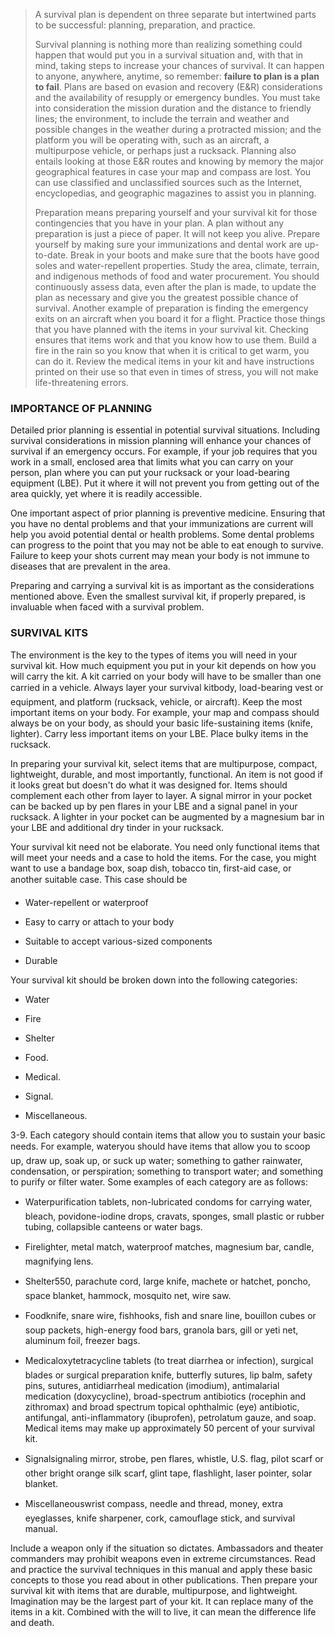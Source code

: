 > A survival plan is dependent on three separate but intertwined parts to be successful: planning, preparation, and practice.
> 
> Survival planning is nothing more than realizing something could happen that would put you in a survival situation and, with that in mind, taking steps to increase your chances of survival. It can happen to anyone, anywhere, anytime, so remember: **failure to plan is a plan to fail**. Plans are based on evasion and recovery (E&R) considerations and the availability of resupply or emergency bundles. You must take into consideration the mission duration and the distance to friendly lines; the environment, to include the terrain and weather and possible changes in the weather during a protracted mission; and the platform you will be operating with, such as an aircraft, a multipurpose vehicle, or perhaps just a rucksack. Planning also entails looking at those E&R routes and knowing by memory the major geographical features in case your map and compass are lost. You can use classified and unclassified sources such as the Internet, encyclopedias, and geographic magazines to assist you in planning.
> 
> Preparation means preparing yourself and your survival kit for those contingencies that you have in your plan. A plan without any preparation is just a piece of paper. It will not keep you alive. Prepare yourself by making sure your immunizations and dental work are up-to-date. Break in your boots and make sure that the boots have good soles and water-repellent properties. Study the area, climate, terrain, and indigenous methods of food and water procurement. You should continuously assess data, even after the plan is made, to update the plan as necessary and give you the greatest possible chance of survival. Another example of preparation is finding the emergency exits on an aircraft when you board it for a flight. Practice those things that you have planned with the items in your survival kit. Checking ensures that items work and that you know how to use them. Build a fire in the rain so you know that when it is critical to get warm, you can do it. Review the medical items in your kit and have instructions printed on their use so that even in times of stress, you will not make life-threatening errors.

### <a name="par1">IMPORTANCE OF PLANNING</a>

Detailed prior planning is essential in potential survival situations. Including survival considerations in mission planning will enhance your chances of survival if an emergency occurs. For example, if your job requires that you work in a small, enclosed area that limits what you can carry on your person, plan where you can put your rucksack or your load-bearing equipment (LBE). Put it where it will not prevent you from getting out of the area quickly, yet where it is readily accessible.

One important aspect of prior planning is preventive medicine. Ensuring that you have no dental problems and that your immunizations are current will help you avoid potential dental or health problems. Some dental problems can progress to the point that you may not be able to eat enough to survive. Failure to keep your shots current may mean your body is not immune to diseases that are prevalent in the area.

Preparing and carrying a survival kit is as important as the considerations mentioned above. Even the smallest survival kit, if properly prepared, is invaluable when faced with a survival problem.

### <a name="par2">SURVIVAL KITS</a>

The environment is the key to the types of items you will need in your survival kit. How much equipment you put in your kit depends on how you will carry the kit. A kit carried on your body will have to be smaller than one carried in a vehicle. Always layer your survival kitbody, load-bearing vest or equipment, and platform (rucksack, vehicle, or aircraft). Keep the most important items on your body. For example, your map and compass should always be on your body, as should your basic life-sustaining items (knife, lighter). Carry less important items on your LBE. Place bulky items in the rucksack.

In preparing your survival kit, select items that are multipurpose, compact, lightweight, durable, and most importantly, functional. An item is not good if it looks great but doesn't do what it was designed for. Items should complement each other from layer to layer. A signal mirror in your pocket can be backed up by pen flares in your LBE and a signal panel in your rucksack. A lighter in your pocket can be augmented by a magnesium bar in your LBE and additional dry tinder in your rucksack.

Your survival kit need not be elaborate. You need only functional items that will meet your needs and a case to hold the items. For the case, you might want to use a bandage box, soap dish, tobacco tin, first-aid case,  or another suitable case. This case should be

*   Water-repellent or waterproof

*   Easy to carry or attach to your body

*   Suitable to accept various-sized components

*   Durable

Your survival kit should be broken down into the following categories:

*   Water

*   Fire

*   Shelter

*   Food.

*   Medical.

*   Signal.

*   Miscellaneous.

3-9\. Each category should contain items that allow you to sustain your basic needs. For example, wateryou should have items that allow you to scoop up, draw up, soak up, or suck up water; something to gather rainwater, condensation, or perspiration; something to transport water; and something to purify or filter water. Some examples of each category are as follows:

*   Waterpurification tablets, non-lubricated condoms for carrying water, bleach, povidone-iodine drops, cravats, sponges, small plastic or rubber tubing, collapsible canteens or water bags.

*   Firelighter, metal match, waterproof matches, magnesium bar, candle, magnifying lens.

*   Shelter550, parachute cord, large knife, machete or hatchet, poncho, space blanket, hammock, mosquito net, wire saw.

*   Foodknife, snare wire, fishhooks, fish and snare line, bouillon cubes or soup packets, high-energy food bars, granola bars, gill or yeti net, aluminum foil, freezer bags.

*   Medicaloxytetracycline tablets (to treat diarrhea or infection), surgical blades or surgical preparation knife, butterfly sutures, lip balm, safety pins, sutures, antidiarrheal medication (imodium), antimalarial medication (doxycycline), broad-spectrum antibiotics (rocephin and zithromax) and broad spectrum topical ophthalmic (eye) antibiotic, antifungal, anti-inflammatory (ibuprofen), petrolatum gauze, and soap. Medical items may make up approximately 50 percent of your survival kit.

*   Signalsignaling mirror, strobe, pen flares, whistle, U.S. flag, pilot scarf or other bright orange silk scarf, glint tape, flashlight, laser pointer, solar blanket.

*   Miscellaneouswrist compass, needle and thread, money, extra eyeglasses, knife sharpener, cork, camouflage stick, and survival manual.

Include a weapon only if the situation so dictates. Ambassadors and theater commanders may prohibit weapons even in extreme circumstances. Read and practice the survival techniques in this manual and apply these basic concepts to those you read about in other publications. Then prepare your survival kit with items that are durable, multipurpose, and lightweight. Imagination may be the largest part of your kit. It can replace many of the items in a kit. Combined with the will to live, it can mean the difference life and death.